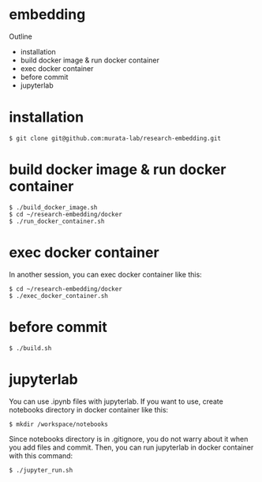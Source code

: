 # embedding
Outline
  - installation
  - build docker image & run docker container
  - exec docker container
  - before commit
  - jupyterlab

# installation
 ```
 $ git clone git@github.com:murata-lab/research-embedding.git
 ```
 
# build docker image & run docker container
 ```
 $ ./build_docker_image.sh
 $ cd ~/research-embedding/docker
 $ ./run_docker_container.sh
 ```

# exec docker container
In another session, you can exec docker container like this:

```
$ cd ~/research-embedding/docker
$ ./exec_docker_container.sh
```

# before commit
```
$ ./build.sh
```

# jupyterlab
 You can use .ipynb files with jupyterlab. If you want to use, create notebooks directory in docker container like this:
 ```
 $ mkdir /workspace/notebooks
 ```

 Since notebooks directory is in .gitignore, you do not warry about it when you add files and commit.
 Then, you can run jupyterlab in docker container with this command:
 ```
 $ ./jupyter_run.sh
 ```

